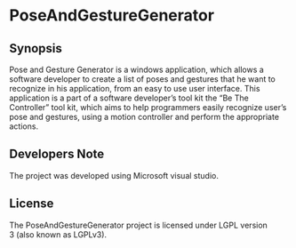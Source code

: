 # PoseAndGestureGenerator

## Synopsis

Pose and Gesture Generator is a windows application, which allows a software developer to create a list of poses and gestures that he want to recognize in his application, from an easy to use user interface. This application is a part of a software developer’s tool kit the “Be The Controller” tool kit, which aims to help programmers easily recognize user’s pose and gestures, using a motion controller and perform the appropriate actions.

## Developers Note

The project was developed using Microsoft visual studio.

## License

The PoseAndGestureGenerator project is licensed under LGPL version 3 (also known as LGPLv3). 

